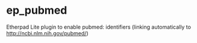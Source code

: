 ep_pubmed
=========

Etherpad Lite plugin to enable pubmed: identifiers (linking automatically to http://ncbi.nlm.nih.gov/pubmed/)